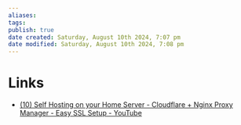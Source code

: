 ```yaml
---
aliases: 
tags: 
publish: true
date created: Saturday, August 10th 2024, 7:07 pm
date modified: Saturday, August 10th 2024, 7:08 pm
---
```


# Links

- [(10) Self Hosting on your Home Server - Cloudflare + Nginx Proxy Manager - Easy SSL Setup - YouTube](https://www.youtube.com/watch?v=GarMdDTAZJo)

# 